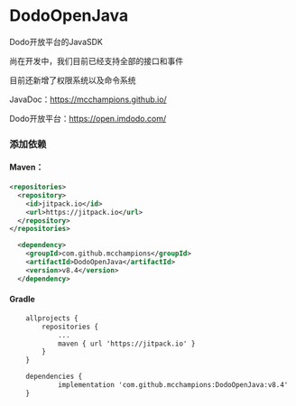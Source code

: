 ﻿# DodoOpenJava
Dodo开放平台的JavaSDK

尚在开发中，我们目前已经支持全部的接口和事件

目前还新增了权限系统以及命令系统

JavaDoc：https://mcchampions.github.io/

Dodo开放平台：https://open.imdodo.com/

### 添加依赖
#### Maven：
```xml
<repositories>
  <repository>
    <id>jitpack.io</id>
    <url>https://jitpack.io</url>
  </repository>
</repositories>

  <dependency>
    <groupId>com.github.mcchampions</groupId>
    <artifactId>DodoOpenJava</artifactId>
    <version>v8.4</version>
  </dependency>
```
#### Gradle
```xml
	allprojects {
		repositories {
			...
			maven { url 'https://jitpack.io' }
		}
	}

	dependencies {
	        implementation 'com.github.mcchampions:DodoOpenJava:v8.4'
	}
```
